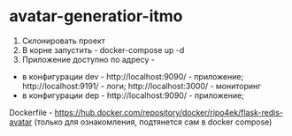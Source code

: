 # avatar-generatior-itmo

1. Склонировать проект
2. В корне запустить - docker-compose up -d
3. Приложение доступно по адресу - 
- в конфигурации dev - http://localhost:9090/ - приложение;  http://localhost:9191/ - логи; http://localhost:3000/ - мониторинг
- в конфигурации dep - http://localhost:9090/ - приложение;

Dockerfile - https://hub.docker.com/repository/docker/ripo4ek/flask-redis-avatar (только для ознакомления, подтянется сам в docker compose)
